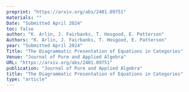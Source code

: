 ```yaml
---
preprint: "https://arxiv.org/abs/2401.09751"
materials: ""
Date: "Submitted April 2024"
toc: false
author: "K. Arlin, J. Fairbanks, T. Hosgood, E. Patterson"
Authors: "K. Arlin, J. Fairbanks, T. Hosgood, E. Patterson"
year: "Submitted April 2024"
Title: "The Diagrammatic Presentation of Equations in Categories"
Venue: "Journal of Pure and Applied Algebra"
URL: "https://arxiv.org/abs/2401.09751"
publication: "Journal of Pure and Applied Algebra"
title: "The Diagrammatic Presentation of Equations in Categories"
type: "article"
---
```


